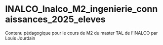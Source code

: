 # INALCO_Inalco_M2_ingenierie_connaissances_2025_eleves
Contenu pédagogique pour le cours de M2 du master TAL de l'INALCO par Louis Jourdain 
